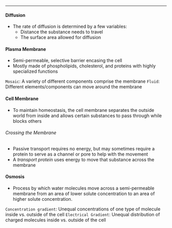 ***
#### Diffusion
* The rate of diffusion is determined by a few variables:
	* Distance the substance needs to travel
	* The surface area allowed for diffusion

#### Plasma Membrane
* Semi-permeable, selective barrier encasing the cell
* Mostly made of phospholipids, cholesterol, and proteins with highly specialized functions

`Mosaic`: A variety of different components comprise the membrane
`Fluid`: Different elements/components can move around the membrane

#### Cell Membrane
* To maintain homeostasis, the cell membrane separates the outside world from inside and allows certain substances to pass through while blocks others

###### Crossing the Membrane
* Passive transport requires no energy, but may sometimes require a protein to serve as a channel or pore to help with the movement
* A *transport protein* uses energy to move that substance across the membrane


#### Osmosis
* Process by which water molecules move across a semi-permeable membrane from an area of lower solute concentration to an area of higher solute concentration.


`Concentration gradient`: Unequal concentrations of one type of molecule inside vs. outside of the cell
`Electrical Gradient`: Unequal distribution of charged molecules inside vs. outside of the cell
